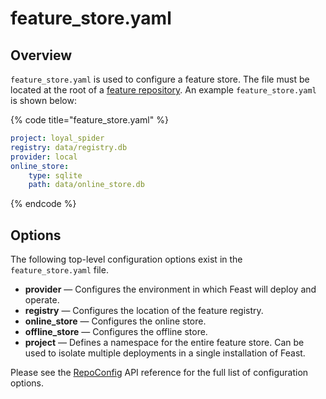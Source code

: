 # feature\_store.yaml

## Overview

`feature_store.yaml` is used to configure a feature store. The file must be located at the root of a [feature repository](./). An example `feature_store.yaml` is shown below:

{% code title="feature\_store.yaml" %}
```yaml
project: loyal_spider
registry: data/registry.db
provider: local
online_store:
    type: sqlite
    path: data/online_store.db
```
{% endcode %}

## Options

The following top-level configuration options exist in the `feature_store.yaml` file.

* **provider**  — Configures the environment in which Feast will deploy and operate.
* **registry** — Configures the location of the feature registry.
* **online\_store** — Configures the online store.
* **offline\_store** — Configures the offline store.
* **project** — Defines a namespace for the entire feature store. Can be used to isolate multiple deployments in a single installation of Feast.

Please see the [RepoConfig](https://rtd.feast.dev/en/latest/#feast.repo_config.RepoConfig) API reference for the full list of configuration options.

